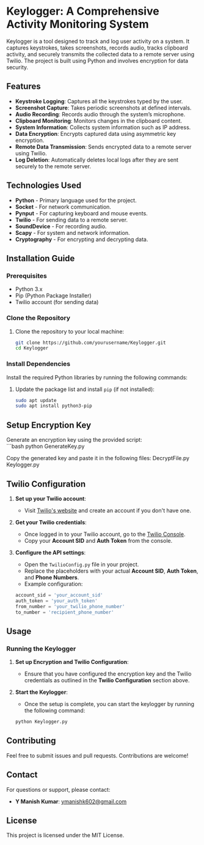 # Keylogger: A Comprehensive Activity Monitoring System

Keylogger is a tool designed to track and log user activity on a system. It captures keystrokes, takes screenshots, records audio, tracks clipboard activity, and securely transmits the collected data to a remote server using Twilio. The project is built using Python and involves encryption for data security.

## Features

- **Keystroke Logging**: Captures all the keystrokes typed by the user.
- **Screenshot Capture**: Takes periodic screenshots at defined intervals.
- **Audio Recording**: Records audio through the system’s microphone.
- **Clipboard Monitoring**: Monitors changes in the clipboard content.
- **System Information**: Collects system information such as IP address.
- **Data Encryption**: Encrypts captured data using asymmetric key encryption.
- **Remote Data Transmission**: Sends encrypted data to a remote server using Twilio.
- **Log Deletion**: Automatically deletes local logs after they are sent securely to the remote server.

## Technologies Used

- **Python** - Primary language used for the project.
- **Socket** - For network communication.
- **Pynput** - For capturing keyboard and mouse events.
- **Twilio** - For sending data to a remote server.
- **SoundDevice** - For recording audio.
- **Scapy** - For system and network information.
- **Cryptography** - For encrypting and decrypting data.

## Installation Guide

### Prerequisites

- Python 3.x
- Pip (Python Package Installer)
- Twilio account (for sending data)

### Clone the Repository

1. Clone the repository to your local machine:

   ```bash
   git clone https://github.com/yourusername/Keylogger.git
   cd Keylogger
### Install Dependencies

Install the required Python libraries by running the following commands:

1. Update the package list and install `pip` (if not installed):

   ```bash
   sudo apt update
   sudo apt install python3-pip
## Setup Encryption Key

Generate an encryption key using the provided script:    
    ```bash
   python GenerateKey.py
   
Copy the generated key and paste it in the following files:
 DecryptFile.py
 Keylogger.py

## Twilio Configuration

1. **Set up your Twilio account**:
   - Visit [Twilio's website](https://www.twilio.com/) and create an account if you don't have one.

2. **Get your Twilio credentials**:
   - Once logged in to your Twilio account, go to the [Twilio Console](https://www.twilio.com/console).
   - Copy your **Account SID** and **Auth Token** from the console.

3. **Configure the API settings**:
   - Open the `TwilioConfig.py` file in your project.
   - Replace the placeholders with your actual **Account SID**, **Auth Token**, and **Phone Numbers**.
   - Example configuration:

   ```python
   account_sid = 'your_account_sid'
   auth_token = 'your_auth_token'
   from_number = 'your_twilio_phone_number'
   to_number = 'recipient_phone_number'
## Usage

### Running the Keylogger

1. **Set up Encryption and Twilio Configuration**: 
   - Ensure that you have configured the encryption key and the Twilio credentials as outlined in the **Twilio Configuration** section above.

2. **Start the Keylogger**: 
   - Once the setup is complete, you can start the keylogger by running the following command:

   ```bash
   python Keylogger.py


## Contributing
Feel free to submit issues and pull requests. Contributions are welcome!

## Contact
For questions or support, please contact:

- **Y Manish Kumar**: [ymanishk602@gmail.com](mailto:ymanishk602@gmail.com)

## License
This project is licensed under the MIT License.

